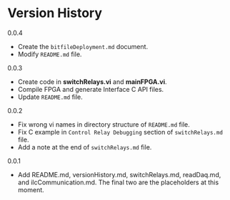 # Version History

0.0.4

- Create the `bitfileDeployment.md` document.
- Modify `README.md` file.

0.0.3

- Create code in **switchRelays.vi** and **mainFPGA.vi**.
- Compile FPGA and generate Interface C API files.
- Update `README.md` file.

0.0.2

- Fix wrong vi names in directory structure of `README.md` file.
- Fix C example in `Control Relay Debugging` section of `switchRelays.md` file.
- Add a note at the end of `switchRelays.md` file.

0.0.1

- Add README.md, versionHistory.md, switchRelays.md, readDaq.md, and ilcCommunication.md.
The final two are the placeholders at this moment.
